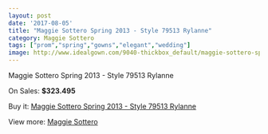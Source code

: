 ```yaml
---
layout: post
date: '2017-08-05'
title: "Maggie Sottero Spring 2013 - Style 79513 Rylanne"
category: Maggie Sottero
tags: ["prom","spring","gowns","elegant","wedding"]
image: http://www.idealgown.com/9040-thickbox_default/maggie-sottero-spring-2013-style-79513-rylanne.jpg
---
```

Maggie Sottero Spring 2013 - Style 79513 Rylanne

On Sales: **$323.495**
<a href="https://www.idealgown.com/en/maggie-sottero/3761-maggie-sottero-spring-2013-style-79513-rylanne.html"><amp-img layout="responsive" width="600" height="600" src="//www.idealgown.com/9040-thickbox_default/maggie-sottero-spring-2013-style-79513-rylanne.jpg" alt="Maggie Sottero Spring 2013 - Style 79513 Rylanne 0" /></a>
<a href="https://www.idealgown.com/en/maggie-sottero/3761-maggie-sottero-spring-2013-style-79513-rylanne.html"><amp-img layout="responsive" width="600" height="600" src="//www.idealgown.com/9039-thickbox_default/maggie-sottero-spring-2013-style-79513-rylanne.jpg" alt="Maggie Sottero Spring 2013 - Style 79513 Rylanne 1" /></a>

Buy it: [Maggie Sottero Spring 2013 - Style 79513 Rylanne](https://www.idealgown.com/en/maggie-sottero/3761-maggie-sottero-spring-2013-style-79513-rylanne.html "Maggie Sottero Spring 2013 - Style 79513 Rylanne")

View more: [Maggie Sottero](https://www.idealgown.com/en/45-maggie-sottero "Maggie Sottero")